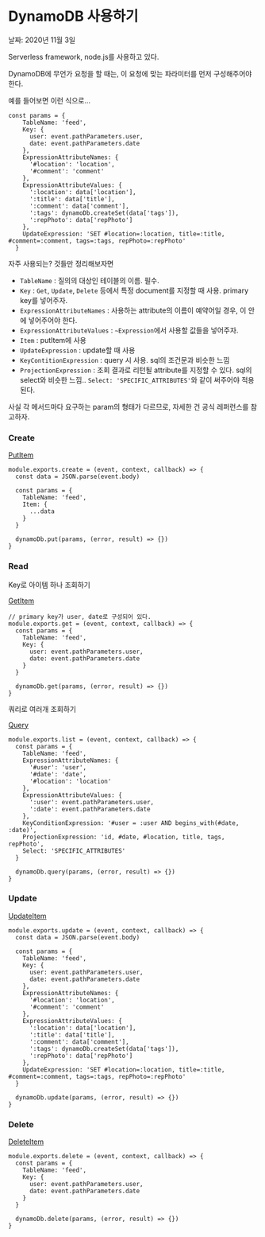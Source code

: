 # DynamoDB 사용하기

날짜: 2020년 11월 3일

Serverless framework, node.js를 사용하고 있다.

DynamoDB에 무언가 요청을 할 때는, 이 요청에 맞는 파라미터를 먼저 구성해주어야 한다.

예를 들어보면 이런 식으로...

```tsx
const params = {
    TableName: 'feed',
    Key: {
      user: event.pathParameters.user,
      date: event.pathParameters.date
    },
    ExpressionAttributeNames: {
      '#location': 'location',
      '#comment': 'comment'
    },
    ExpressionAttributeValues: {
      ':location': data['location'],
      ':title': data['title'],
      ':comment': data['comment'],
      ':tags': dynamoDb.createSet(data['tags']),
      ':repPhoto': data['repPhoto']
    },
    UpdateExpression: 'SET #location=:location, title=:title, #comment=:comment, tags=:tags, repPhoto=:repPhoto'
  }
```

자주 사용되는? 것들만 정리해보자면

- `TableName` : 질의의 대상인 테이블의 이름. 필수.
- `Key` : `Get`, `Update`, `Delete` 등에서 특정 document를 지정할 때 사용. primary key를 넣어주자.
- `ExpressionAttributeNames` : 사용하는 attribute의 이름이 예약어일 경우, 이 안에 넣어주어야 한다.
- `ExpressionAttributeValues` : `~Expression`에서 사용할 값들을 넣어주자.
- `Item` : putItem에 사용
- `UpdateExpression` : update할 때 사용
- `KeyContitionExpression` : query 시 사용. sql의 조건문과 비슷한 느낌
- `ProjectionExpression` : 조회 결과로 리턴될 attribute를 지정할 수 있다. sql의 select와 비슷한 느낌.. `Select: 'SPECIFIC_ATTRIBUTES'`와 같이 써주어야 적용된다.

사실 각 메서드마다 요구하는 param의 형태가 다르므로, 자세한 건 공식 레퍼런스를 참고하자.

### Create

[PutItem](https://docs.aws.amazon.com/amazondynamodb/latest/APIReference/API_PutItem.html)

```tsx
module.exports.create = (event, context, callback) => {
  const data = JSON.parse(event.body)

  const params = {
    TableName: 'feed',
    Item: {
      ...data
    }
  }

  dynamoDb.put(params, (error, result) => {})
}
```

### Read

Key로 아이템 하나 조회하기

[GetItem](https://docs.aws.amazon.com/amazondynamodb/latest/APIReference/API_GetItem.html)

```tsx
// primary key가 user, date로 구성되어 있다.
module.exports.get = (event, context, callback) => {
  const params = {
    TableName: 'feed',
    Key: {
      user: event.pathParameters.user,
      date: event.pathParameters.date
    }
  }

  dynamoDb.get(params, (error, result) => {})
}
```

쿼리로 여러개 조회하기

[Query](https://docs.aws.amazon.com/amazondynamodb/latest/APIReference/API_Query.html)

```tsx
module.exports.list = (event, context, callback) => {
  const params = {
    TableName: 'feed',
    ExpressionAttributeNames: {
      '#user': 'user',
      '#date': 'date',
      '#location': 'location'
    },
    ExpressionAttributeValues: {
      ':user': event.pathParameters.user,
      ':date': event.pathParameters.date
    },
    KeyConditionExpression: '#user = :user AND begins_with(#date, :date)',
    ProjectionExpression: 'id, #date, #location, title, tags, repPhoto',
    Select: 'SPECIFIC_ATTRIBUTES'
  }

  dynamoDb.query(params, (error, result) => {})
}
```

### Update

[UpdateItem](https://docs.aws.amazon.com/amazondynamodb/latest/APIReference/API_UpdateItem.html)

```tsx
module.exports.update = (event, context, callback) => {
  const data = JSON.parse(event.body)

  const params = {
    TableName: 'feed',
    Key: {
      user: event.pathParameters.user,
      date: event.pathParameters.date
    },
    ExpressionAttributeNames: {
      '#location': 'location',
      '#comment': 'comment'
    },
    ExpressionAttributeValues: {
      ':location': data['location'],
      ':title': data['title'],
      ':comment': data['comment'],
      ':tags': dynamoDb.createSet(data['tags']),
      ':repPhoto': data['repPhoto']
    },
    UpdateExpression: 'SET #location=:location, title=:title, #comment=:comment, tags=:tags, repPhoto=:repPhoto'
  }

  dynamoDb.update(params, (error, result) => {})
}
```

### Delete

[DeleteItem](https://docs.aws.amazon.com/amazondynamodb/latest/APIReference/API_DeleteItem.html)

```tsx
module.exports.delete = (event, context, callback) => {
  const params = {
    TableName: 'feed',
    Key: {
      user: event.pathParameters.user,
      date: event.pathParameters.date
    }
  }

  dynamoDb.delete(params, (error, result) => {})
}
```